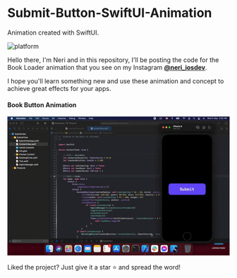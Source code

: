 # Submit-Button-SwiftUI-Animation
Animation created with SwiftUI.

![platform](https://img.shields.io/badge/platform-iOS-orange)


Hello there, I'm Neri and in this repository, I'll be posting the code for the Book Loader animation that you see on my Instagram 
    [**@neri_iosdev**](https://www.instagram.com/neri_iosdev/).
    
I hope you'll learn something new and use these animation and concept to achieve great effects for your apps.

#### Book Button Animation

![BookLoader](https://github.com/nerimenebt/Submit-Button-SwiftUI-Animation/blob/main/submit.gif)

Liked the project? Just give it a star ⭐️ and spread the word!
